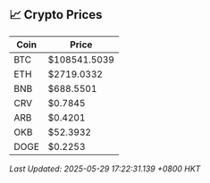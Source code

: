 ## 📈 Crypto Prices

| Coin | Price |
| ---- | ----- |
| BTC | $108541.5039 |
| ETH | $2719.0332 |
| BNB | $688.5501 |
| CRV | $0.7845 |
| ARB | $0.4201 |
| OKB | $52.3932 |
| DOGE | $0.2253 |

_Last Updated: 2025-05-29 17:22:31.139 +0800 HKT_